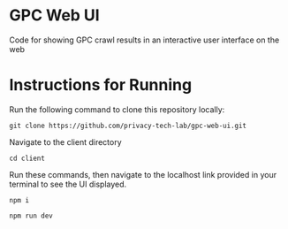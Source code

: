 # GPC Web UI

Code for showing GPC crawl results in an interactive user interface on the web

# Instructions for Running

Run the following command to clone this repository locally:

``git clone https://github.com/privacy-tech-lab/gpc-web-ui.git``

Navigate to the client directory

``cd client``

Run these commands, then navigate to the localhost link provided in your terminal to see the UI displayed.

```npm i```

```npm run dev```


